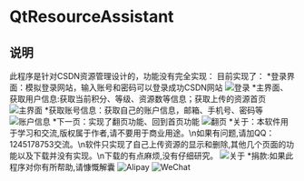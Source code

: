 # QtResourceAssistant
## 说明
此程序是针对CSDN资源管理设计的，功能没有完全实现：
目前实现了：
*登录界面：模拟登录网站，输入账号和密码可以登录成功CSDN网站
![登录](https://github.com/xdd1990/QtResourceAssistant/blob/master/QtResourceAssistant/Resources/%E7%99%BB%E5%BD%95%E7%95%8C%E9%9D%A2.png)
*主界面、获取用户信息:获取当前积分、等级、资源数等信息；获取上传的资源首页
![主界面](https://github.com/xdd1990/QtResourceAssistant/blob/master/QtResourceAssistant/Resources/%E9%A6%96%E9%A1%B5.png)
*获取账号信息：获取自己的账户信息，邮箱、手机号、密码等
![账户信息](https://github.com/xdd1990/QtResourceAssistant/blob/master/QtResourceAssistant/Resources/%E8%B4%A6%E6%88%B7%E4%BF%A1%E6%81%AF.png)
*下一页：实现了翻页功能、回到首页功能
![翻页](https://github.com/xdd1990/QtResourceAssistant/blob/master/QtResourceAssistant/Resources/%E4%B8%8B%E4%B8%80%E9%A1%B5.png)
*关于：本软件用于学习和交流,版权属于作者,请不要用于商业用途。\n如果有问题,请加QQ：1245178753交流。\n软件只实现了自己上传资源的显示和删除,其他几个页面的功能以及下载并没有实现。\n下载的有点麻烦,没有仔细研究。
![关于](https://github.com/xdd1990/QtResourceAssistant/blob/master/QtResourceAssistant/Resources/%E5%85%B3%E4%BA%8E.png)
*捐款:如果此程序对你有所帮助,请慷慨解囊
![Alipay](https://github.com/xdd1990/QtResourceAssistant/blob/master/QtResourceAssistant/Resources/alipay.jpg)
![WeChat](https://github.com/xdd1990/QtResourceAssistant/blob/master/QtResourceAssistant/Resources/wechat.png)
